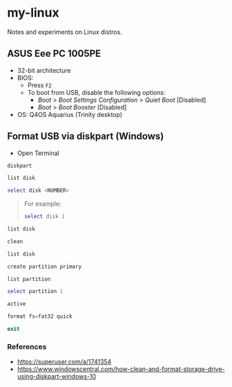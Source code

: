 # my-linux

Notes and experiments on Linux distros.

## ASUS Eee PC 1005PE

- 32-bit architecture
- BIOS:
  - Press `F2`
  - To boot from USB, disable the following options:
    - _Boot_ > _Boot Settings Configuration_ > _Quiet Boot_ [Disabled]
    - _Boot_ > _Boot Booster_ [Disabled]
- OS: Q4OS Aquarius (Trinity desktop)

## Format USB via diskpart (Windows)

- Open Terminal

```powershell
diskpart
```

```powershell
list disk
```

```powershell
select disk <NUMBER>
```

> For example:
>
> ```powershell
> select disk 1
> ```

```powershell
list disk
```

```powershell
clean
```

```powershell
list disk
```

```powershell
create partition primary
```

```powershell
list partition
```

```powershell
select partition 1
```

```powershell
active
```

```powershell
format fs=fat32 quick
```

```powershell
exit
```

### References

- https://superuser.com/a/1741354
- https://www.windowscentral.com/how-clean-and-format-storage-drive-using-diskpart-windows-10
